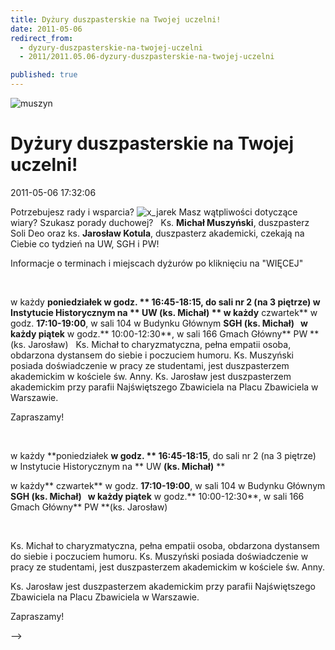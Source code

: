 ```yaml
---
title: Dyżury duszpasterskie na Twojej uczelni!
date: 2011-05-06
redirect_from: 
  - dyzury-duszpasterskie-na-twojej-uczelni
  - 2011/2011.05.06-dyzury-duszpasterskie-na-twojej-uczelni

published: true
---
```



![muszyn](images/stories/osoby/muszyn.jpg)

# Dyżury duszpasterskie na Twojej uczelni!

<time>2011-05-06 17:32:06</time>


Potrzebujesz rady i wsparcia?
![x_jarek](images/stories/osoby/x_jarek.jpg)
Masz wątpliwości dotyczące wiary?
Szukasz porady duchowej?
 
Ks. **Michał Muszyński**, duszpasterz Soli Deo oraz ks. **Jarosław Kotula**, duszpasterz akademicki, czekają na Ciebie co tydzień na UW, SGH i PW!

Informacje o terminach i miejscach dyżurów po kliknięciu na "WIĘCEJ"

<!--{{intro-break}}-->
 

w każdy **poniedziałek **w godz. ** 16:45-18:15**, do sali nr 2 (na 3 piętrze) w Instytucie Historycznym na ** UW **(ks. Michał)**
**
w każdy** czwartek** w godz. **17:10-19:00**, w sali 104 w Budynku Głównym **SGH **(ks. Michał)
  
 w każdy** piątek** w godz.** 10:00-12:30**, w sali 166 Gmach Główny** PW **(ks. Jarosław)
 
Ks. Michał to charyzmatyczna, pełna empatii osoba,  obdarzona dystansem do siebie i poczuciem humoru. Ks. Muszyński posiada  doświadczenie w pracy ze studentami, jest duszpasterzem akademickim w  kościele św. Anny.
Ks. Jarosław jest duszpasterzem akademickim przy parafii Najświętszego Zbawiciela na Placu Zbawiciela w Warszawie.

Zapraszamy!


<!--CONTENT FROM OLD SERVER (jos before 2013): 
Potrzebujesz rady i wsparcia?
![x_jarek](images/stories/osoby/x_jarek.jpg)
Masz wątpliwości dotyczące wiary?
Szukasz porady duchowej?
 
Ks. **Michał Muszyński**, duszpasterz Soli Deo oraz ks. **Jarosław Kotula**, duszpasterz akademicki, czekają na Ciebie co tydzień na UW, SGH i PW!





Informacje o terminach i miejscach dyżurów po kliknięciu na "WIĘCEJ"




<!--{{intro-break}}-->

 



w każdy **poniedziałek **w godz. ** 16:45-18:15**, do sali nr 2 (na 3 piętrze) w Instytucie Historycznym na ** UW **(ks. Michał)**
**


w każdy** czwartek** w godz. **17:10-19:00**, w sali 104 w Budynku Głównym **SGH **(ks. Michał)
  
 w każdy** piątek** w godz.** 10:00-12:30**, w sali 166 Gmach Główny** PW **(ks. Jarosław)


 


Ks. Michał to charyzmatyczna, pełna empatii osoba,  obdarzona dystansem do siebie i poczuciem humoru. Ks. Muszyński posiada  doświadczenie w pracy ze studentami, jest duszpasterzem akademickim w  kościele św. Anny.


Ks. Jarosław jest duszpasterzem akademickim przy parafii Najświętszego Zbawiciela na Placu Zbawiciela w Warszawie.

Zapraszamy!

-->

<!--{{json:{"created_date":"2011-05-06 17:32:06","publish_down":"0000-00-00 00:00:00","id":"158"}}}-->